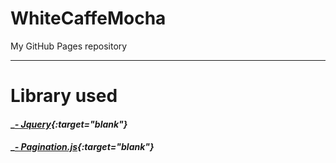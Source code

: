 # WhiteCaffeMocha
My GitHub Pages repository

---

# Library used
#### __[- Jquery](https://jquery.com){:target="_blank"}__
#### __[- Pagination.js](https://pagination.js.org){:target="_blank"}__